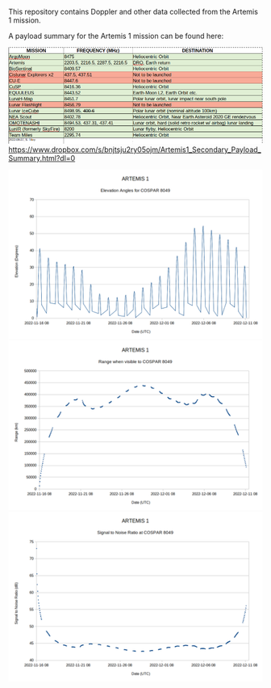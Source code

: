 This repository contains Doppler and other data collected from the Artemis 1 mission.

A payload summary for the Artemis 1 mission can be found here:

![My Image](https://github.com/ScottTilley/Artemis1/blob/main/Mission_planning/EM1_Freq.png)
https://www.dropbox.com/s/bnjtsju2ry05ojm/Artemis1_Secondary_Payload_Summary.html?dl=0

![My Image](https://github.com/ScottTilley/Artemis1/blob/main/Mission_planning/Art1_EL.png)
![My Image](https://github.com/ScottTilley/Artemis1/blob/main/Mission_planning/Art1_RANGE.png)
![My Image](https://github.com/ScottTilley/Artemis1/blob/main/Mission_planning/Art1_SNR.png) 

